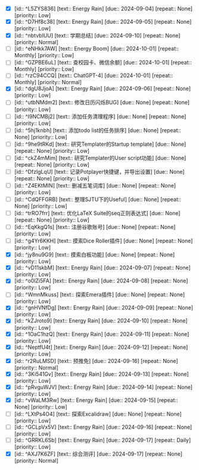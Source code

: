 - [x] [id:: ^L5ZYS836] [text:: Energy Rain] [due:: 2024-09-04] [repeat:: None] [priority:: Low]
- [x] [id:: ^D7Hf8c38] [text:: Energy Rain] [due:: 2024-09-05] [repeat:: None] [priority:: Low]
- [x] [id:: ^nbtvbIUU] [text:: 学期总结] [due:: 2024-09-10] [repeat:: None] [priority:: Normal]
- [ ] [id:: ^eNHkk7AW] [text:: Energy Boom] [due:: 2024-10-01] [repeat:: Monthly] [priority:: Low]
- [ ] [id:: ^GZPBE6uL] [text:: 查校园卡、微信余额] [due:: 2024-10-01] [repeat:: Monthly] [priority:: Low]
- [ ] [id:: ^rzC94CCQ] [text:: ChatGPT-4] [due:: 2024-10-01] [repeat:: Monthly] [priority:: Normal]
- [x] [id:: ^dgU8JjoA] [text:: Energy Rain] [due:: 2024-09-06] [repeat:: None] [priority:: Low]
- [ ] [id:: ^utbNMdm2] [text:: 修改日历闪烁BUG] [due:: None] [repeat:: None] [priority:: Low]
- [ ] [id:: ^I9NCMBj2] [text:: 添加任务清理程序] [due:: None] [repeat:: None] [priority:: Low]
- [ ] [id:: ^5hj1knbh] [text:: 添加todo list的任务排序] [due:: None] [repeat:: None] [priority:: Low]
- [ ] [id:: ^9he9tRKd] [text:: 研究Templater的Startup template] [due:: None] [repeat:: None] [priority:: Low]
- [ ] [id:: ^ckZ4mMim] [text:: 研究Templater的User script功能] [due:: None] [repeat:: None] [priority:: Low]
- [ ] [id:: ^DfzlgLqU] [text:: 记录Potplayer快捷键，并导出设置] [due:: None] [repeat:: None] [priority:: Low]
- [ ] [id:: ^Z4EKtMIN] [text:: 删减五笔词库] [due:: None] [repeat:: None] [priority:: Low]
- [ ] [id:: ^CdQFFGRB] [text:: 整理SJTU下的Useful] [due:: None] [repeat:: None] [priority:: Low]
- [ ] [id:: ^trRO7frr] [text:: 优化LaTeX Suite的seq正则表达式] [due:: None] [repeat:: None] [priority:: Low]
- [ ] [id:: ^EqKkgQ1s] [text:: 注册谷歌账号] [due:: None] [repeat:: None] [priority:: Low]
- [ ] [id:: ^g4Yr6KKH] [text:: 摸索Dice Roller插件] [due:: None] [repeat:: None] [priority:: Low]
- [x] [id:: ^jy8nu9G9] [text:: 摸索白板功能] [due:: None] [repeat:: None] [priority:: Low]
- [x] [id:: ^vD11skbM] [text:: Energy Rain] [due:: 2024-09-07] [repeat:: None] [priority:: Low]
- [x] [id:: ^o0lZi5FA] [text:: Energy Rain] [due:: 2024-09-08] [repeat:: None] [priority:: Low]
- [ ] [id:: ^WmnMkuss] [text:: 探索Emera插件] [due:: None] [repeat:: None] [priority:: Low]
- [x] [id:: ^gnHVNfDg] [text:: Energy Rain] [due:: 2024-09-09] [repeat:: None] [priority:: Low]
- [x] [id:: ^kZJroto9] [text:: Energy Rain] [due:: 2024-09-10] [repeat:: None] [priority:: Low]
- [x] [id:: ^1OaC1hzQ] [text:: Energy Rain] [due:: 2024-09-11] [repeat:: None] [priority:: Low]
- [x] [id:: ^NeptfU4t] [text:: Energy Rain] [due:: 2024-09-12] [repeat:: None] [priority:: Low]
- [x] [id:: ^r2RuLMSD] [text:: 预推免] [due:: 2024-09-16] [repeat:: None] [priority:: Normal]
- [x] [id:: ^3Ki541Gv] [text:: Energy Rain] [due:: 2024-09-13] [repeat:: None] [priority:: Low]
- [x] [id:: ^pRvguWJV] [text:: Energy Rain] [due:: 2024-09-14] [repeat:: None] [priority:: Low]
- [x] [id:: ^vWaLM3Rw] [text:: Energy Rain] [due:: 2024-09-15] [repeat:: None] [priority:: Low]
- [ ] [id:: ^LXtPs4O4] [text:: 探索Excalidraw] [due:: None] [repeat:: None] [priority:: Low]
- [ ] [id:: ^GCLpVx5V] [text:: Energy Rain] [due:: 2024-09-16] [repeat:: None] [priority:: Low]
- [ ] [id:: ^GRRKL6Sb] [text:: Energy Rain] [due:: 2024-09-17] [repeat:: Daily] [priority:: Low]
- [x] [id:: ^AXJ7K6ZF] [text:: 综合测评] [due:: 2024-09-17] [repeat:: None] [priority:: Normal]
